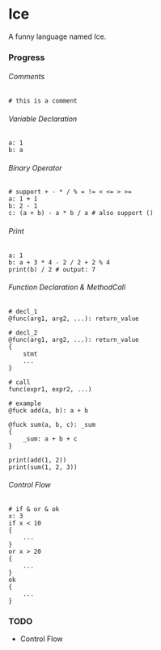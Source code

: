 # Ice
A funny language named Ice.

### Progress

###### Comments
```ice
# this is a comment
```

###### Variable Declaration
```ice
a: 1
b: a
```

###### Binary Operator
```ice
# support + - * / % = != < <= > >=
a: 1 + 1
b: 2 - 1
c: (a + b) - a * b / a # also support ()
```

###### Print
```ice
a: 1
b: a + 3 * 4 - 2 / 2 + 2 % 4
print(b) / 2 # output: 7
```

###### Function Declaration & MethodCall
```ice
# decl_1
@func(arg1, arg2, ...): return_value

# decl_2
@func(arg1, arg2, ...): return_value
{
    stmt
    ...
}

# call
func(expr1, expr2, ...)

# example
@fuck add(a, b): a + b

@fuck sum(a, b, c): _sum
{
    _sum: a + b + c
}

print(add(1, 2))
print(sum(1, 2, 3))
```

###### Control Flow
```ice
# if & or & ok
x: 3
if x < 10
{
    ...
}
or x > 20
{
    ...
}
ok
{
    ...
}
```

### TODO
* Control Flow
